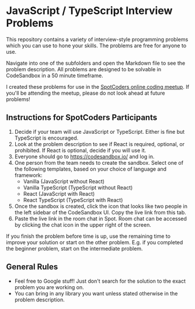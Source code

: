 # JavaScript / TypeScript Interview Problems

This repository contains a variety of interview-style programming problems which you can use to hone your skills. The problems are free for anyone to use.

Navigate into one of the subfolders and open the Markdown file to see the problem description. All problems are designed to be solvable in CodeSandbox in a 50 minute timeframe.

I created these problems for use in the [SpotCoders online coding meetup](https://www.meetup.com/spotcoders/). If you'll be attending the meetup, please do not look ahead at future problems!

## Instructions for SpotCoders Participants

1. Decide if your team will use JavaScript or TypeScript. Either is fine but TypeScript is encouraged.
2. Look at the problem description to see if React is required, optional, or prohibited. If React is optional, decide if you will use it.
3. Everyone should go to https://codesandbox.io/ and log in.
4. One person from the team needs to create the sandbox. Select one of the following templates, based on your choice of language and framework:
   - Vanilla (JavaScript without React)
   - Vanilla TypeScript (TypeScript without React)
   - React (JavaScript with React)
   - React TypeScript (TypeScript with React)
5. Once the sandbox is created, click the icon that looks like two people in the left sidebar of the CodeSandbox UI. Copy the live link from this tab.
6. Paste the live link in the room chat in Spot. Room chat can be accessed by clicking the chat icon in the upper right of the screen.

If you finish the problem before time is up, use the remaining time to improve your solution or start on the other problem. E.g. if you completed the beginner problem, start on the intermediate problem.

## General Rules

- Feel free to Google stuff! Just don't search for the solution to the exact problem you are working on.
- You can bring in any library you want unless stated otherwise in the problem description.
